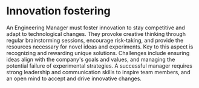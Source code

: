 # Innovation fostering

An Engineering Manager must foster innovation to stay competitive and adapt to technological changes. They provoke creative thinking through regular brainstorming sessions, encourage risk-taking, and provide the resources necessary for novel ideas and experiments. Key to this aspect is recognizing and rewarding unique solutions. Challenges include ensuring ideas align with the company's goals and values, and managing the potential failure of experimental strategies. A successful manager requires strong leadership and communication skills to inspire team members, and an open mind to accept and drive innovative changes.